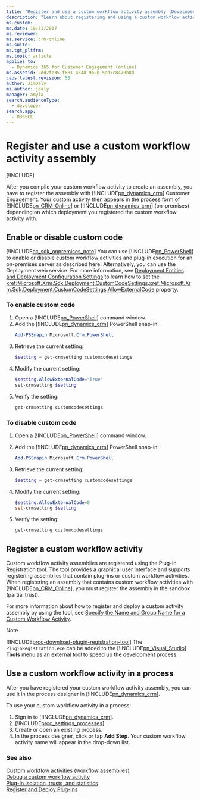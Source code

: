 ```yaml
---
title: "Register and use a custom workflow activity assembly (Developer Guide for Dynamics 365 for Customer Engagement) | MicrosoftDocs"
description: "Learn about registering and using a custom workflow activity assembly"
ms.custom: 
ms.date: 10/31/2017
ms.reviewer: 
ms.service: crm-online
ms.suite: 
ms.tgt_pltfrm: 
ms.topic: article
applies_to: 
  - Dynamics 365 for Customer Engagement (online)
ms.assetid: 2dd2fe35-f681-4548-9b2b-5ad7c8470b8d
caps.latest.revision: 50
author: JimDaly
ms.author: jdaly
manager: amyla
search.audienceType: 
  - developer
search.app: 
  - D365CE
---
```

# Register and use a custom workflow activity assembly

[!INCLUDE[](../../includes/cc_applies_to_update_9_0_0.md)]

After you compile your custom workflow activity to create an assembly, you have to register the assembly with [!INCLUDE[pn_dynamics_crm](../../includes/pn-dynamics-crm.md)] Customer Engagement. Your custom activity then appears in the process form of [!INCLUDE[pn_CRM_Online](../../includes/pn-crm-online.md)] or [!INCLUDE[pn_dynamics_crm](../../includes/pn-dynamics-crm.md)] (on-premises) depending on which deployment you registered the custom workflow activity with.

<a name="enable_disable"></a>

## Enable or disable custom code

[!INCLUDE[cc_sdk_onpremises_note](../../includes/cc-sdk-onpremises-note.md)]
 You can use [!INCLUDE[pn_PowerShell](../../includes/pn-powershell.md)] to enable or disable custom workflow activities and plug-in execution for an on-premises server as described here. Alternatively, you can use the Deployment web service. For more information, see [Deployment Entities and Deployment Configuration Settings](https://msdn.microsoft.com/en-us/library/gg328063.aspx) to learn how to set the <xref:Microsoft.Xrm.Sdk.Deployment.CustomCodeSettings>.<xref:Microsoft.Xrm.Sdk.Deployment.CustomCodeSettings.AllowExternalCode> property.  

### To enable custom code

1. Open a [!INCLUDE[pn_PowerShell](../../includes/pn-powershell.md)] command window.
2. Add the [!INCLUDE[pn_dynamics_crm](../../includes/pn-dynamics-crm.md)] PowerShell snap-in:
    ```powershell
    Add-PSSnapin Microsoft.Crm.PowerShell
    ```
3. Retrieve the current setting:
    ```powershell
    $setting = get-crmsetting customcodesettings
    ```
4. Modify the current setting:
    ```powershell
    $setting.AllowExternalCode="True"
    set-crmsetting $setting
    ```
5. Verify the setting:
    ```powershell
    get-crmsetting customcodesettings
    ```

### To disable custom code

1. Open a [!INCLUDE[pn_PowerShell](../../includes/pn-powershell.md)] command window.
2. Add the [!INCLUDE[pn_dynamics_crm](../../includes/pn-dynamics-crm.md)] PowerShell snap-in:

    ```powershell
    Add-PSSnapin Microsoft.Crm.PowerShell
    ```

3. Retrieve the current setting:

    ```powershell
    $setting = get-crmsetting customcodesettings
    ```

4. Modify the current setting:

    ```powershell
    $setting.AllowExternalCode=0
    set-crmsetting $setting
    ```
5. Verify the setting:
    ```powershell
    get-crmsetting customcodesettings
    ```

<a name="register"></a>

## Register a custom workflow activity

 Custom workflow activity assemblies are registered using the Plug-in Registration tool. The tool provides a graphical user interface and supports registering assemblies that contain plug-ins or custom workflow activities. When registering an assembly that contains custom workflow activities with [!INCLUDE[pn_CRM_Online](../../includes/pn-crm-online.md)], you must register the assembly in the sandbox (partial trust).

 For more information about how to register and deploy a custom activity assembly by using the tool, see [Specify the Name and Group Name for a Custom Workflow Activity](create-custom-workflow-activity.md#NameandGroupName).

> [!NOTE]
> [!INCLUDE[proc-download-plugin-registration-tool](../../includes/proc-download-plugin-registration-tool.md)] The `PluginRegistration.exe` can be added to the [!INCLUDE[pn_Visual_Studio](../../includes/pn-visual-studio.md)] **Tools** menu as an external tool to speed up the development process.

<a name="use"></a>

## Use a custom workflow activity in a process

After you have registered your custom workflow activity assembly, you can use it in the process designer in [!INCLUDE[pn_dynamics_crm](../../includes/pn-dynamics-crm.md)].

To use your custom workflow activity in a process:

1. Sign in to [!INCLUDE[pn_dynamics_crm](../../includes/pn-dynamics-crm.md)].
2. [!INCLUDE[proc_settings_processes](../../includes/proc-settings-processes.md)].
3. Create or open an existing process.
4. In the process designer, click or tap **Add Step**. Your custom workflow activity name will appear in the drop-down list.

### See also

 [Custom workflow activities (workflow assemblies)](../custom-workflow-activities-workflow-assemblies.md)<br />
 [Debug a custom workflow activity](debug-custom-workflow-activity.md)<br />
 [Plug-in isolation, trusts, and statistics](../plugin-isolation-trusts-statistics.md)<br />
 [Register and Deploy Plug-Ins](../register-deploy-plugins.md)
